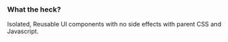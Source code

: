 ### What the heck?

Isolated, Reusable UI components with no side effects with parent CSS and
Javascript.
